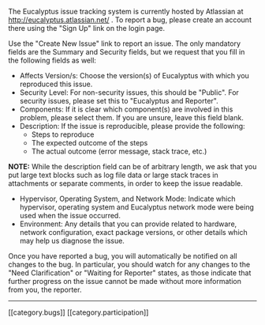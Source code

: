 The Eucalyptus issue tracking system is currently hosted by Atlassian at
http://eucalyptus.atlassian.net/ .  To report a bug, please create an 
account there using the "Sign Up" link on the login page.

Use the "Create New Issue" link to report an issue.  The only mandatory
fields are the Summary and Security fields, but we request that you fill
in the following fields as well:

* Affects Version/s: Choose the version(s) of Eucalyptus with which you 
reproduced this issue.
* Security Level: For non-security issues, this should be "Public".  For 
security issues, please set this to "Eucalyptus and Reporter".
* Components: If it is clear which component(s) are involved in this
problem, please select them.  If you are unsure, leave this field blank.
* Description: If the issue is reproducible, please provide the following:
  * Steps to reproduce
  * The expected outcome of the steps
  * The actual outcome (error message, stack trace, etc.)
  
**NOTE:**  While the description field can be of arbitrary length, we ask
that you put large text blocks such as log file data or large stack traces
in attachments or separate comments, in order to keep the issue readable.

* Hypervisor, Operating System, and Network Mode: Indicate which hypervisor, operating system and Eucalyptus network mode were being used when the issue
occurred.
* Environment: Any details that you can provide related to hardware, network
configuration, exact package versions, or other details which may help us
diagnose the issue.

Once you have reported a bug, you will automatically be notified on all changes to the bug.  In particular, you should watch for any changes to the "Need Clarification" or "Waiting for Reporter" states, as those indicate that further progress on the issue cannot be made without more information from you, the reporter.

*****

[[category.bugs]]
[[category.participation]]